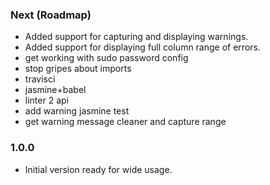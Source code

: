 ### Next (Roadmap)
- Added support for capturing and displaying warnings.
- Added support for displaying full column range of errors.
- get working with sudo password config
- stop gripes about imports
- travisci
- jasmine+babel
- linter 2 api
- add warning jasmine test
- get warning message cleaner and capture range

### 1.0.0
- Initial version ready for wide usage.

